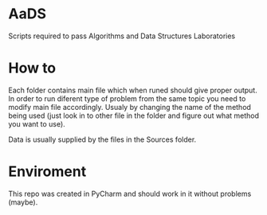 # AaDS
Scripts required to pass Algorithms and Data Structures Laboratories

# How to
Each folder contains main file which when runed should give proper output. In order to run diferent type of problem from the same topic 
you need to modify main file accordingly. Usualy by changing the name of the method being used (just look in to other file in the folder
and figure out what method you want to use). 

Data is usually supplied by the files in the Sources folder.

# Enviroment
This repo was created in PyCharm and should work in it without problems (maybe).
